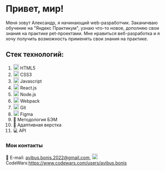 # Привет, мир! 

Меня зовут Александр, я начинающий web-разработчик. Заканичваю обучение на "Яндекс Практикум", узнаю что-то новое, дополняю свои знания на практике pet-проектами.
Мне нравиться веб-разработка и я хочу получить возможность применять свои знания на практике.

## Стек технологий:

1. <img width="18" height="18" src="https://icongr.am/devicon/html5-original.svg?size=18&color=currentColor" /> HTML5
2. <img width="18" height="18" src="https://icongr.am/devicon/css3-original.svg?size=18&color=currentColor" /> CSS3
3. <img width="18" height="18" src="https://icongr.am/devicon/javascript-original.svg?size=18&color=currentColor" /> Javascript
4. <img width="18" height="18" src="https://icongr.am/devicon/react-original.svg?size=18&color=currentColor" /> React.js
5. <img width="18" height="18" src="https://icongr.am/devicon/nodejs-original.svg?size=18&color=currentColor" /> Node.js
6. <img width="18" height="18" src="https://icongr.am/devicon/webpack-original.svg?size=18&color=currentColor" /> Webpack
7. <img width="18" height="18" src="https://icongr.am/devicon/git-original.svg?size=18&color=currentColor" /> Git
8. <img width="18" height="18" src="https://cdn.jsdelivr.net/gh/devicons/devicon/icons/figma/figma-original.svg" /> Figma
9. 📁 Методология БЭМ  
10. 📲 Адаптивная верстка  
11. 💻 API

### Мои контакты

📧 E-mail: avibus.bonis.2022@gmail.com,
<img width="18" height="18" src="https://cloud.githubusercontent.com/assets/2475572/4743290/2dcf20cc-5a26-11e4-89fb-62b861e5b29c.png" /> CodeWars:https://www.codewars.com/users/avibus.bonis
